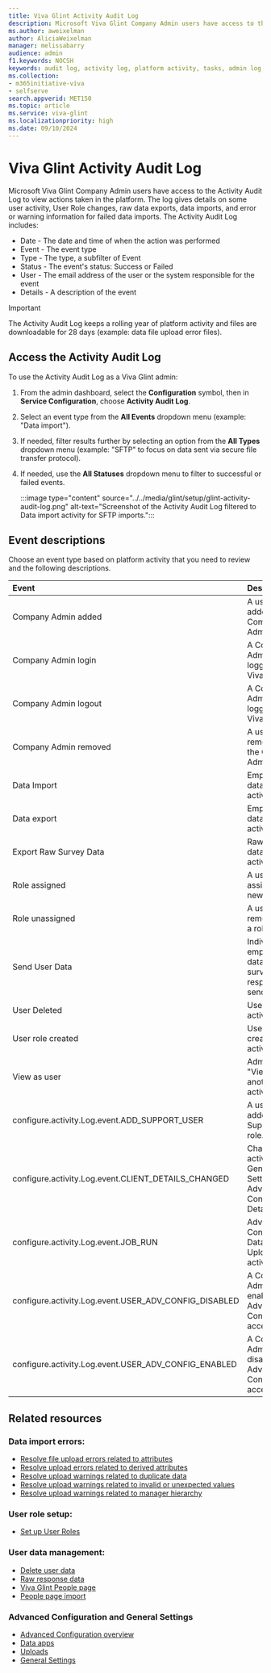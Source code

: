 ```yaml
---
title: Viva Glint Activity Audit Log
description: Microsoft Viva Glint Company Admin users have access to the Activity Audit Log to view actions taken in the platform.
ms.author: aweixelman
author: AliciaWeixelman
manager: melissabarry
audience: admin
f1.keywords: NOCSH
keywords: audit log, activity log, platform activity, tasks, admin log, activity audit log
ms.collection:  
- m365initiative-viva
- selfserve 
search.appverid: MET150 
ms.topic: article
ms.service: viva-glint
ms.localizationpriority: high
ms.date: 09/10/2024
---
```


# Viva Glint Activity Audit Log

Microsoft Viva Glint Company Admin users have access to the Activity Audit Log to view actions taken in the platform. The log gives details on some user activity, User Role changes, raw data exports, data imports, and error or warning information for failed data imports. The Activity Audit Log includes:

- Date - The date and time of when the action was performed
- Event - The event type
- Type - The type, a subfilter of Event
- Status - The event's status: Success or Failed
- User - The email address of the user or the system responsible for the event
- Details - A description of the event

> [!IMPORTANT]
> The Activity Audit Log keeps a rolling year of platform activity and files are downloadable for 28 days (example: data file upload error files).

## Access the Activity Audit Log

To use the Activity Audit Log as a Viva Glint admin:

1. From the admin dashboard, select the **Configuration** symbol, then in **Service Configuration**, choose **Activity Audit Log**.
2. Select an event type from the **All Events** dropdown menu (example: "Data import").
3. If needed, filter results further by selecting an option from the **All Types** dropdown menu (example: "SFTP" to focus on data sent via secure file transfer protocol).
4. If needed, use the **All Statuses** dropdown menu to filter to successful or failed events.
   
   :::image type="content" source="../../media/glint/setup/glint-activity-audit-log.png" alt-text="Screenshot of the Activity Audit Log filtered to Data import activity for SFTP imports.":::

## Event descriptions

Choose an event type based on platform activity that you need to review and the following descriptions.

| Event  | Description  |
|:----------|:-----------|
| Company Admin added | A user was added to the Company Admin role. |
| Company Admin login | A Company Admin user logged into Viva Glint. |
| Company Admin logout | A Company Admin user logged out of Viva Glint. |
| Company Admin removed | A user was removed from the Company Admin role. |
| Data Import | Employee data import activity. |
| Data export | Employee data export activity. |
| Export Raw Survey Data | Raw response data export activity. |
| Role assigned | A user is assigned to a new role. |
| Role unassigned | A user is removed from a role. |
| Send User Data | Individual employee data and raw survey responses send activity. |
| User Deleted | User deletion activity. |
| User role created | User Role creation activity. |
| View as user | Admins' "View As" another user activity. |
| configure.activity.Log.event.ADD_SUPPORT_USER | A user was added to the Support User role. |
| configure.activity.Log.event.CLIENT_DETAILS_CHANGED | Change activity in General Settings or Advanced Configuration: Details. |
| configure.activity.Log.event.JOB_RUN | Advanced Configuration Data app and Upload activity. |
| configure.activity.Log.event.USER_ADV_CONFIG_DISABLED | A Company Admin user enabled Advanced Configuration access. |
| configure.activity.Log.event.USER_ADV_CONFIG_ENABLED | A Company Admin user disabled Advanced Configuration access. |

## Related resources

### Data import errors:

- [Resolve file upload errors related to attributes](/viva/troubleshoot/glint/data-file-upload/fix-upload-attributes-errors?toc=%2Fviva%2Fglint%2Ftoc.json&bc=%2Fviva%2Fbreadcrumb%2Ftoc.json)
- [Resolve upload errors related to derived attributes](/viva/troubleshoot/glint/data-file-upload/fix-upload-derivation-errors?toc=%2Fviva%2Fglint%2Ftoc.json&bc=%2Fviva%2Fbreadcrumb%2Ftoc.json)
- [Resolve upload warnings related to duplicate data](/viva/troubleshoot/glint/data-file-upload/fix-upload-duplicate-data-warnings?toc=%2Fviva%2Fglint%2Ftoc.json&bc=%2Fviva%2Fbreadcrumb%2Ftoc.json)
- [Resolve upload warnings related to invalid or unexpected values](/viva/troubleshoot/glint/data-file-upload/fix-upload-invalid-unexpected-values-warnings?toc=%2Fviva%2Fglint%2Ftoc.json&bc=%2Fviva%2Fbreadcrumb%2Ftoc.json)
- [Resolve upload warnings related to manager hierarchy](/viva/troubleshoot/glint/data-file-upload/fix-upload-manager-hierarchy-warnings?toc=%2Fviva%2Fglint%2Ftoc.json&bc=%2Fviva%2Fbreadcrumb%2Ftoc.json)

### User role setup:

- [Set up User Roles](/viva/glint/setup/set-up-user-roles)

### User data management:

- [Delete user data](/viva/glint/setup/delete-user-data)
- [Raw response data](/viva/glint/setup/employee-raw-data-export)
- [Viva Glint People page](/viva/glint/setup/people-page)
- [People page import](/viva/glint/setup/upload-employee-attributes)

### Advanced Configuration and General Settings

- [Advanced Configuration overview](/viva/glint/setup/understand-advanced-configuration)
- [Data apps](/viva/glint/setup/glint-data-apps)
- [Uploads](/viva/glint/setup/advanced-config-uploads)
- [General Settings](/viva/glint/setup/manage-general-settings)
